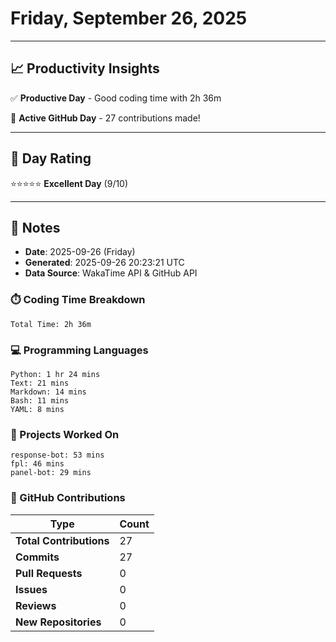 # Friday, September 26, 2025

---

## 📈 Productivity Insights

✅ **Productive Day** - Good coding time with 2h 36m

🚀 **Active GitHub Day** - 27 contributions made!

---

## 🎯 Day Rating

⭐⭐⭐⭐⭐ **Excellent Day** (9/10)

---

## 📝 Notes

- **Date**: 2025-09-26 (Friday)
- **Generated**: 2025-09-26 20:23:21 UTC
- **Data Source**: WakaTime API & GitHub API


### ⏱️ Coding Time Breakdown

```
Total Time: 2h 36m
```

### 💻 Programming Languages

```
Python: 1 hr 24 mins
Text: 21 mins
Markdown: 14 mins
Bash: 11 mins
YAML: 8 mins
```

### 📂 Projects Worked On

```
response-bot: 53 mins
fpl: 46 mins
panel-bot: 29 mins

```


### 🐙 GitHub Contributions

| Type | Count |
|------|-------|
| **Total Contributions** | 27 |
| **Commits** | 27 |
| **Pull Requests** | 0 |
| **Issues** | 0 |
| **Reviews** | 0 |
| **New Repositories** | 0 |

